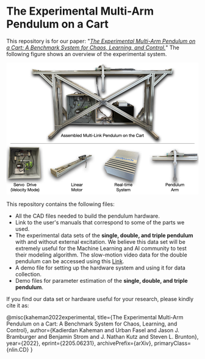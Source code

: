 # The Experimental Multi-Arm Pendulum on a Cart

This repository is for our paper: "*[The Experimental Multi-Arm Pendulum on a Cart: A Benchmark System for Chaos, Learning, and Control.](https://arxiv.org/abs/2205.06231)*" The following figure shows an overview of the experimental system.

![](Images/OverviewSys.png)

This repository contains the following files:
- All the CAD files needed to build the pendulum hardware.
- Link to the user's manuals that correspond to some of the parts we used.
- The experimental data sets of the **single, double, and triple pendulum** with and without external excitation. We believe this data set will be extremely useful for the Machine Learning and AI community to test their modeling algorithm. The slow-motion video data for the double pendulum can be accessed using this [Link](https://drive.google.com/drive/folders/18hswoKMX7XHbXlS6c8SvPlhCQRHZldHe?usp=sharing).
- A demo file for setting up the hardware system and using it for data collection.
- Demo files for parameter estimation of the **single, double, and triple pendulum**.

If you find our data set or hardware useful for your research, please kindly cite it as: 

@misc{kaheman2022experimental,
      title={The Experimental Multi-Arm Pendulum on a Cart: A Benchmark System for Chaos, Learning, and Control}, 
      author={Kadierdan Kaheman and Urban Fasel and Jason J. Bramburger and Benjamin Strom and J. Nathan Kutz and Steven L. Brunton},
      year={2022},
      eprint={2205.06231},
      archivePrefix={arXiv},
      primaryClass={nlin.CD}
}



